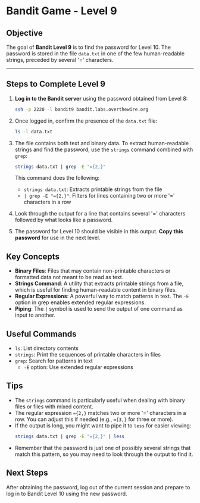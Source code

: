 # Bandit Game - Level 9

## Objective
The goal of **Bandit Level 9** is to find the password for Level 10. The password is stored in the file `data.txt` in one of the few human-readable strings, preceded by several '=' characters.

---

## Steps to Complete Level 9

1. **Log in to the Bandit server** using the password obtained from Level 8:
   ```bash
   ssh -p 2220 -l bandit9 bandit.labs.overthewire.org
   ```

2. Once logged in, confirm the presence of the `data.txt` file:
   ```bash
   ls -l data.txt
   ```

3. The file contains both text and binary data. To extract human-readable strings and find the password, use the `strings` command combined with `grep`:
   ```bash
   strings data.txt | grep -E "={2,}"
   ```
   This command does the following:
   - `strings data.txt`: Extracts printable strings from the file
   - `| grep -E "={2,}"`: Filters for lines containing two or more '=' characters in a row

4. Look through the output for a line that contains several '=' characters followed by what looks like a password.

5. The password for Level 10 should be visible in this output. **Copy this password** for use in the next level.

## Key Concepts

- **Binary Files**: Files that may contain non-printable characters or formatted data not meant to be read as text.
- **Strings Command**: A utility that extracts printable strings from a file, which is useful for finding human-readable content in binary files.
- **Regular Expressions**: A powerful way to match patterns in text. The `-E` option in grep enables extended regular expressions.
- **Piping**: The `|` symbol is used to send the output of one command as input to another.

## Useful Commands

- `ls`: List directory contents
- `strings`: Print the sequences of printable characters in files
- `grep`: Search for patterns in text
  - `-E` option: Use extended regular expressions

## Tips

- The `strings` command is particularly useful when dealing with binary files or files with mixed content.
- The regular expression `={2,}` matches two or more '=' characters in a row. You can adjust this if needed (e.g., `={3,}` for three or more).
- If the output is long, you might want to pipe it to `less` for easier viewing:
  ```bash
  strings data.txt | grep -E "={2,}" | less
  ```
- Remember that the password is just one of possibly several strings that match this pattern, so you may need to look through the output to find it.

## Next Steps

After obtaining the password, log out of the current session and prepare to log in to Bandit Level 10 using the new password.

